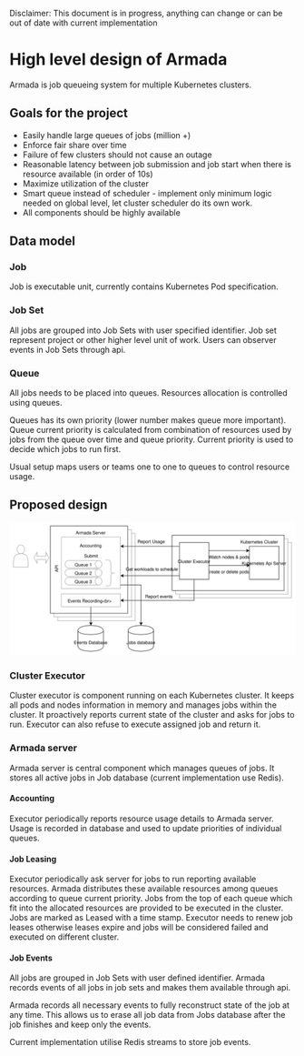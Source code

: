 Disclaimer: This document is in progress, anything can change or can be out of date with current implementation

# High level design of Armada
Armada is job queueing system for multiple Kubernetes clusters.

## Goals for the project
- Easily handle large queues of jobs (million +)
- Enforce fair share over time
- Failure of few clusters should not cause an outage
- Reasonable latency between job submission and job start when there is resource available (in order of 10s)
- Maximize utilization of the cluster
- Smart queue instead of scheduler - implement only minimum logic needed on global level, let cluster scheduler do its own work.
- All components should be highly available

## Data model
### Job
Job is executable unit, currently contains Kubernetes Pod specification.

### Job Set
All jobs are grouped into Job Sets with user specified identifier. Job set represent project or other higher level unit of work. Users can observer events in Job Sets through api.

### Queue
All jobs needs to be placed into queues. Resources allocation is controlled using queues.

Queues has its own priority (lower number makes queue more important). Queue current priority is calculated from combination of resources used by jobs from the queue over time and queue priority. Current priority is used to decide which jobs to run first.

Usual setup maps users or teams one to one to queues to control resource usage.

## Proposed design
![Diagram](./batch-api.svg)

### Cluster Executor
Cluster executor is component running on each Kubernetes cluster. It keeps all pods and nodes information in memory and manages jobs within the cluster.
It proactively reports current state of the cluster and asks for jobs to run.
Executor can also refuse to execute assigned job and return it.

### Armada server
Armada server is central component which manages queues of jobs.
It stores all active jobs in Job database (current implementation use Redis).

#### Accounting
Executor periodically reports resource usage details to Armada server. 
Usage is recorded in database and used to update priorities of individual queues.

#### Job Leasing
Executor periodically ask server for jobs to run reporting available resources. Armada distributes these available resources among queues according to queue current priority. 
Jobs from the top of each queue which fit into the allocated resources are provided to be executed in the cluster. 
Jobs are marked as Leased with a time stamp. Executor needs to renew 
job leases otherwise leases expire and jobs will be considered failed and executed on different cluster.

#### Job Events
All jobs are grouped in Job Sets with user defined identifier. Armada records events of all jobs in job sets and makes them available through api. 

Armada records all necessary events to fully reconstruct state of the job at any time. This allows us to erase all job data from Jobs database after the job finishes and keep only the events.

Current implementation utilise Redis streams to store job events.
